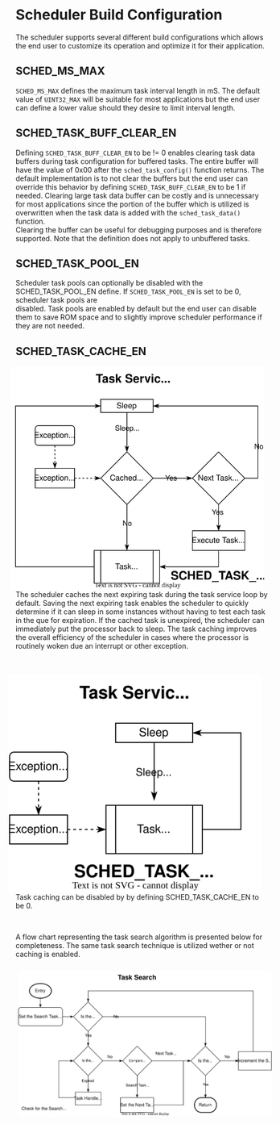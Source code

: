 
# Scheduler Build Configuration


The scheduler supports several different build configurations which allows the 
end user to customize its operation and optimize it for their application.

## SCHED_MS_MAX

 `SCHED_MS_MAX` defines the maximum task interval length in mS.  The default 
 value of `UINT32_MAX` will be suitable for most applications but the end user 
 can define a lower value should they desire to limit interval length. 
 
## SCHED_TASK_BUFF_CLEAR_EN

Defining `SCHED_TASK_BUFF_CLEAR_EN` to be != 0 enables clearing task data 
buffers during task configuration for buffered tasks.  The entire buffer will 
have the value of 0x00 after the `sched_task_config()` function returns.  The 
default implementation is to not clear the buffers but the end user can 
override this behavior by defining `SCHED_TASK_BUFF_CLEAR_EN` to be 1 if 
needed.  Clearing large task data buffer can be costly and is unnecessary for 
most applications since the portion of the buffer which is utilized is 
overwritten when the task data is added with the `sched_task_data()` function.  
Clearing the buffer can be useful for debugging purposes and is therefore 
supported.  Note that the definition does not apply to unbuffered tasks.

## SCHED_TASK_POOL_EN

Scheduler task pools can optionally be disabled with the SCHED_TASK_POOL_EN
define.  If `SCHED_TASK_POOL_EN` is set to be 0, scheduler task pools are  
disabled.   Task pools are enabled by default but the end user can disable them 
to save ROM space and to slightly improve scheduler performance  if they are 
not needed.

## SCHED_TASK_CACHE_EN

<img src="./img/task_loop_cache.svg" align="right" 
  hspace="10" vspace="0" alt="Task Service Loop"> 
The scheduler caches the next expiring task during the task service loop by 
default.  Saving the next expiring task enables the scheduler to quickly 
determine if it can sleep in some instances without having to test each task 
in the que for expiration.  If the cached task is unexpired, the scheduler can 
immediately put the processor back to sleep.  The task caching improves the 
overall efficiency of the scheduler in cases where the processor is routinely 
woken due an interrupt or other exception.  
<br>
<br clear="right"/>

<img src="./img/task_loop_no_cache.svg" align="right" 
  hspace="15" vspace="0" alt="Task Service Loop with Caching Disabled"> 

Task caching can be disabled by by defining SCHED_TASK_CACHE_EN to be 0.  

<br clear="right"/>

A flow chart representing the task search algorithm is presented below 
for completeness.  The same task search technique is utilized wether or not 
caching is enabled.
<center>
<img src="./img/task_search.svg" align="center" hspace="5" 
  vspace="10" alt="Task Search"> 
</center>